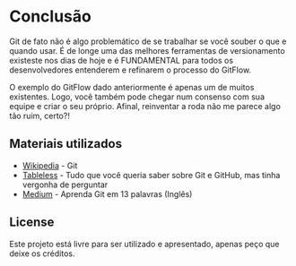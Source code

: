 # Conclusão

Git de fato não é algo problemático de se trabalhar se você souber o que e quando usar. É de longe uma das melhores ferramentas de versionamento existeste nos dias de hoje e é FUNDAMENTAL para todos os desenvolvedores entenderem e refinarem o processo do GitFlow.

O exemplo do GitFlow dado anteriormente é apenas um de muitos existentes. Logo, você também pode chegar num consenso com sua equipe e criar o seu próprio. Afinal, reinventar a roda não me parece algo tão ruim, certo?!

## Materiais utilizados

- [Wikipedia](https://pt.wikipedia.org/wiki/Git) - Git
- [Tableless](https://tableless.com.br/tudo-que-voce-queria-saber-sobre-git-e-github-mas-tinha-vergonha-de-perguntar/) - Tudo que você queria saber sobre Git e GitHub, mas tinha vergonha de perguntar
- [Medium](https://medium.com/faun/learn-git-in-13-words-part-1-of-3-45e83db145fd) - Aprenda Git em 13 palavras (Inglês)

## License

Este projeto está livre para ser utilizado e apresentado, apenas peço que deixe os créditos.
